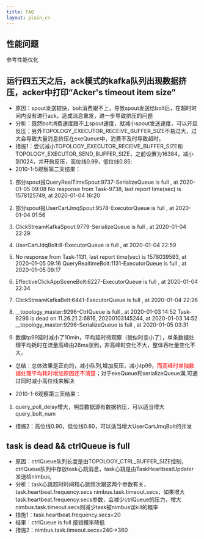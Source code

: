 ```yaml
---
title: FAQ
layout: plain_cn
---
```

## 性能问题
参考性能优化

## 运行四五天之后，ack模式的kafka队列出现数据挤压，acker中打印“Acker's timeout item size”
* 原因：spout发送较快，bolt消费跟不上，导致spout发送给bolt后，在超时时间内没有进行ack，造成消息重发，进一步导致挤压的问题
* 分析：既然bolt消费速度跟不上spout速度，就减小spout发送速度，可以开启反压；另外TOPOLOGY_EXECUTOR_RECEIVE_BUFFER_SIZE不易过大，过大会导致大量消息挤压在exeQueue中，消费不及时导致超时。
* 措施1：尝试减小TOPOLOGY_EXECUTOR_RECEIVE_BUFFER_SIZE和TOPOLOGY_EXECUTOR_SEND_BUFFER_SIZE，之前设置为16384，减小到1024，并开启反压，高位线0.99，低位线0.85;
* 2010-1-5观察第二天结果：
1. 部分spout报QueryRealTimeSpout:9737-SerializeQueue is full , at 2020-01-05 09:08
   No response from Task-9738, last report time(sec) is 1578125749, at 2020-01-04 16:20
2. 部分spout报UserCartJmqSpout:9578-ExecutorQueue is full , at 2020-01-04 01:56
3. ClickStreamKafkaSpout:9779-SerializeQueue is full , at 2020-01-04 22:29
4. UserCartJdqBolt:8-ExecutorQueue is full , at 2020-01-04 22:59
5. No response from Task-1131, last report time(sec) is 1578039593, at 2020-01-05 09:16
  QueryRealtimeBolt:1131-ExecutorQueue is full , at 2020-01-05 09:17
  
6. EffectiveClickAppSceneBolt:6227-ExecutorQueue is full , at 2020-01-04 22:34
7. ClickStreamKafkaBolt:6441-ExecutorQueue is full , at 2020-01-04 22:26
8. __topology_master:9296-CtrlQueue is full , at 2020-01-03 14:52
   Task-9296 is dead on 11.26.21.2:6816, 20200103145244, at 2020-01-03 14:52
   __topology_master:9296-SerializeQueue is full , at 2020-01-05 03:31
   
9. 数据tp99延时减小了10min，平均延时待观察（貌似时变小了），单条数据处理平均耗时在流量高峰由26ms涨到，非高峰时变化不大，整体吞吐量变化不大。

* 总结：总体效果是正向的，减小队列,增加反压，减小tp99，<font color=#FF0000>而高峰时单独数据处理平均耗时增加原因还不清楚</font>；对于exeQueue和serializeQueue满,可通过同时减小高位线来解决

* 2010-1-6观察第三天结果：
1. query_poll_delay增大，明显数据源有数据挤压，可以适当增大query_bolt_num
* 措施2：高位线0.90，低位线0.80，可以适当增大UserCartJmqBolt的并发
       


## task is dead && ctrlQueue is full
* 原因：ctrlQueue队列长度是由TOPOLOGY_CTRL_BUFFER_SIZE控制，ctrlQueue队列中存放task心跳消息，task心跳是由TaskHeartbeatUpdater发送给nimbus,
* 分析：task心跳超时时间和心跳频次跟这两个参数有关，task.heartbeat.frequency.secs
       nimbus.task.timeout.secs，如果增大task.heartbeat.frequency.secs参数，会减少ctrlQueue的压力，增大nimbus.task.timeout.secs则减少task被nimbus误kill的概率
* 措施1：task.heartbeat.frequency.secs=20
* 结果：ctrlQueue is full 报错概率降低
* 措施2：nimbus.task.timeout.secs=240->360